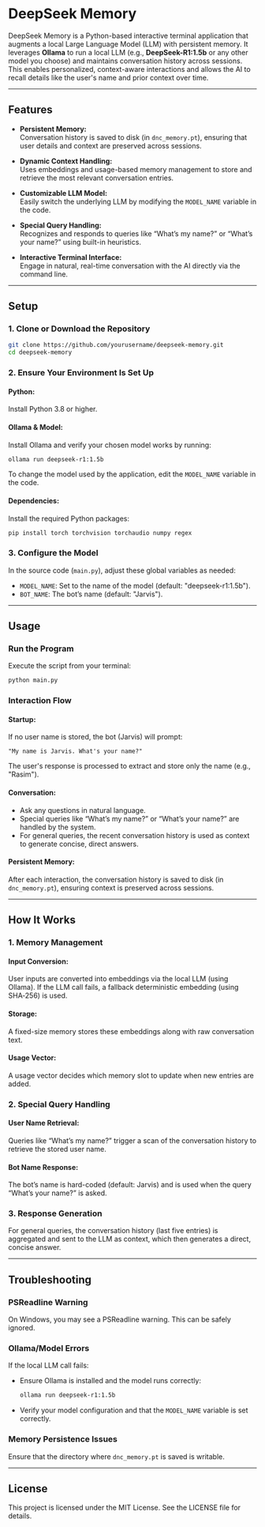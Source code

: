 # DeepSeek Memory

DeepSeek Memory is a Python-based interactive terminal application that augments a local Large Language Model (LLM) with persistent memory. It leverages **Ollama** to run a local LLM (e.g., **DeepSeek-R1:1.5b** or any other model you choose) and maintains conversation history across sessions. This enables personalized, context-aware interactions and allows the AI to recall details like the user's name and prior context over time.

---

## Features

- **Persistent Memory:**  
  Conversation history is saved to disk (in `dnc_memory.pt`), ensuring that user details and context are preserved across sessions.

- **Dynamic Context Handling:**  
  Uses embeddings and usage-based memory management to store and retrieve the most relevant conversation entries.

- **Customizable LLM Model:**  
  Easily switch the underlying LLM by modifying the `MODEL_NAME` variable in the code.

- **Special Query Handling:**  
  Recognizes and responds to queries like “What’s my name?” or “What’s your name?” using built-in heuristics.

- **Interactive Terminal Interface:**  
  Engage in natural, real-time conversation with the AI directly via the command line.

---

## Setup

### 1. Clone or Download the Repository

```bash
git clone https://github.com/yourusername/deepseek-memory.git
cd deepseek-memory
```

### 2. Ensure Your Environment Is Set Up

#### Python:
Install Python 3.8 or higher.

#### Ollama & Model:
Install Ollama and verify your chosen model works by running:

```bash
ollama run deepseek-r1:1.5b
```

To change the model used by the application, edit the `MODEL_NAME` variable in the code.

#### Dependencies:
Install the required Python packages:

```bash
pip install torch torchvision torchaudio numpy regex
```

### 3. Configure the Model

In the source code (`main.py`), adjust these global variables as needed:

- `MODEL_NAME`: Set to the name of the model (default: "deepseek-r1:1.5b").
- `BOT_NAME`: The bot’s name (default: "Jarvis").

---

## Usage

### Run the Program
Execute the script from your terminal:

```bash
python main.py
```

### Interaction Flow

#### Startup:
If no user name is stored, the bot (Jarvis) will prompt:

```
"My name is Jarvis. What's your name?"
```

The user's response is processed to extract and store only the name (e.g., "Rasim").

#### Conversation:
- Ask any questions in natural language.
- Special queries like “What’s my name?” or “What’s your name?” are handled by the system.
- For general queries, the recent conversation history is used as context to generate concise, direct answers.

#### Persistent Memory:
After each interaction, the conversation history is saved to disk (in `dnc_memory.pt`), ensuring context is preserved across sessions.

---

## How It Works

### 1. Memory Management

#### Input Conversion:
User inputs are converted into embeddings via the local LLM (using Ollama). If the LLM call fails, a fallback deterministic embedding (using SHA‑256) is used.

#### Storage:
A fixed-size memory stores these embeddings along with raw conversation text.

#### Usage Vector:
A usage vector decides which memory slot to update when new entries are added.

### 2. Special Query Handling

#### User Name Retrieval:
Queries like “What’s my name?” trigger a scan of the conversation history to retrieve the stored user name.

#### Bot Name Response:
The bot’s name is hard-coded (default: Jarvis) and is used when the query “What’s your name?” is asked.

### 3. Response Generation

For general queries, the conversation history (last five entries) is aggregated and sent to the LLM as context, which then generates a direct, concise answer.

---

## Troubleshooting

### PSReadline Warning
On Windows, you may see a PSReadline warning. This can be safely ignored.

### Ollama/Model Errors
If the local LLM call fails:

- Ensure Ollama is installed and the model runs correctly:

  ```bash
  ollama run deepseek-r1:1.5b
  ```

- Verify your model configuration and that the `MODEL_NAME` variable is set correctly.

### Memory Persistence Issues
Ensure that the directory where `dnc_memory.pt` is saved is writable.

---

## License
This project is licensed under the MIT License. See the LICENSE file for details.
